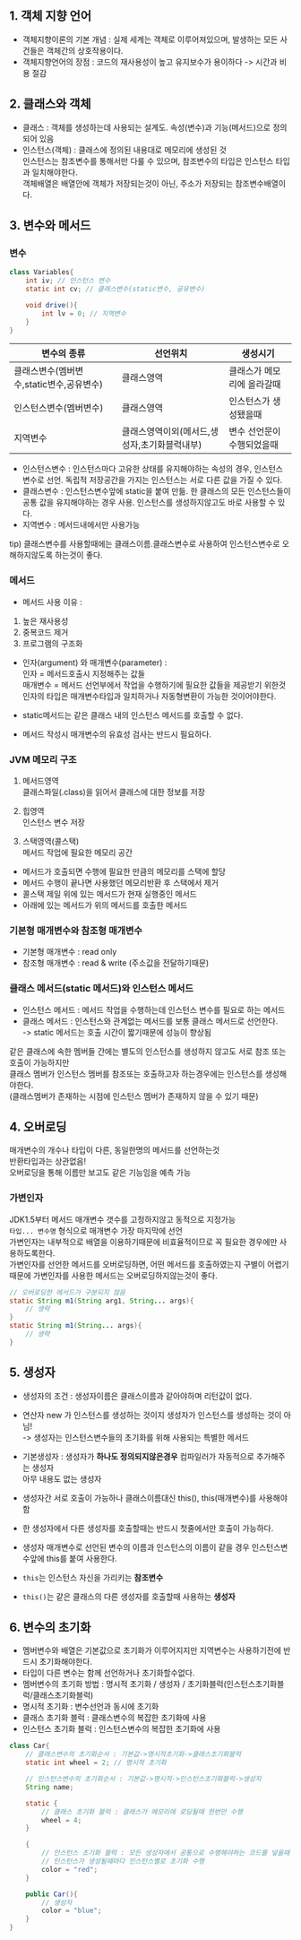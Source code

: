 ## 1. 객체 지향 언어
- 객체지향이론의 기본 개념 : 실제 세계는 객체로 이루어져있으며, 발생하는 모든 사건들은 객체간의 상호작용이다.
- 객체지향언어의 장점 : 코드의 재사용성이 높고 유지보수가 용이하다 -> 시간과 비용 절감

## 2. 클래스와 객체
- 클래스 : 객체를 생성하는데 사용되는 설계도. 속성(변수)과 기능(메서드)으로 정의되어 있음
- 인스턴스(객체) : 클래스에 정의된 내용대로 메모리에 생성된 것  
인스턴스는 참조변수를 통해서만 다룰 수 있으며, 참조변수의 타입은 인스턴스 타입과 일치해야한다.  
객체배열은 배열안에 객체가 저장되는것이 아닌, 주소가 저장되는 참조변수배열이다.  

## 3. 변수와 메서드
### 변수
~~~java
class Variables{
    int iv; // 인스턴스 변수
    static int cv; // 클래스변수(static변수, 공유변수)

    void drive(){
        int lv = 0; // 지역변수
    }
}
~~~  

|  변수의 종류 | 선언위치  | 생성시기  |
|---|---|---|
|  클래스변수(멤버변수,static변수,공유변수) | 클래스영역  |  클래스가 메모리에 올라갈때 |
|  인스턴스변수(멤버변수) | 클래스영역  | 인스턴스가 생성됐을때  |
|  지역변수 |  클래스영역이외(메서드,생성자,초기화블럭내부) | 변수 선언문이 수행되었을때  |


- 인스턴스변수 : 인스턴스마다 고유한 상태를 유지해야하는 속성의 경우, 인스턴스 변수로 선언. 독립적 저장공간을 가지는 인스턴스는 서로 다른 값을 가질 수 있다.
- 클래스변수 : 인스턴스변수앞에 static을 붙여 만듦. 한 클래스의 모든 인스턴스들이 공통 값을 유지해야하는 경우 사용. 인스턴스를 생성하지않고도 바로 사용할 수 있다.
- 지역변수 : 메서드내에서만 사용가능

tip) 클래스변수를 사용할때에는 클래스이름.클래스변수로 사용하여 인스턴스변수로 오해하지않도록 하는것이 좋다.

### 메서드
- 메서드 사용 이유 :  
1. 높은 재사용성
2. 중복코드 제거
3. 프로그램의 구조화

- 인자(argument) 와 매개변수(parameter) :  
인자 = 메서드호출시 지정해주는 값들  
매개변수 = 메서드 선언부에서 작업을 수행하기에 필요한 값들을 제공받기 위한것  
인자의 타입은 매개변수타입과 일치하거나 자동형변환이 가능한 것이어야한다.

- static메서드는 같은 클래스 내의 인스턴스 메서드를 호출할 수 없다.

- 메서드 작성시 매개변수의 유효성 검사는 반드시 필요하다.

### JVM 메모리 구조
1. 메서드영역  
클래스파일(.class)을 읽어서 클래스에 대한 정보를 저장

2. 힙영역  
인스턴스 변수 저장

3. 스택영역(콜스택)  
메서드 작업에 필요한 메모리 공간  
- 메서드가 호출되면 수행에 필요한 만큼의 메모리를 스택에 할당
- 메서드 수행이 끝나면 사용했던 메모리반환 후 스택에서 제거
- 콜스택 제일 위에 있는 메서드가 현재 실행중인 메서드
- 아래에 있는 메서드가 위의 메서드를 호출한 메서드

### 기본형 매개변수와 참조형 매개변수
- 기본형 매개변수 : read only
- 참조형 매개변수 : read & write (주소값을 전달하기때문)


### 클래스 메서드(static 메서드)와 인스턴스 메서드
- 인스턴스 메서드 : 메서드 작업을 수행하는데 인스턴스 변수를 필요로 하는 메서드
- 클래스 메서드 : 인스턴스와 관계없는 메서드를 보통 클래스 메서드로 선언한다.  
-> static 메서드는 호출 시간이 짧기때문에 성능이 향상됨  

같은 클래스에 속한 멤버들 간에는 별도의 인스턴스를 생성하지 않고도 서로 참조 또는 호출이 가능하지만  
클래스 멤버가 인스턴스 멤버를 참조또는 호출하고자 하는경우에는 인스턴스를 생성해야한다.  
(클래스멤버가 존재하는 시점에 인스턴스 멤버가 존재하지 않을 수 있기 때문)


## 4. 오버로딩
매개변수의 개수나 타입이 다른, 동일한명의 메서드를 선언하는것  
반환타입과는 상관없음!  
오버로딩을 통해 이름만 보고도 같은 기능임을 예측 가능  

### 가변인자  
JDK1.5부터 메서드 매개변수 갯수를 고정하지않고 동적으로 지정가능  
`타입... 변수명` 형식으로 매개변수 가장 마지막에 선언  
가변인자는 내부적으로 배열을 이용하기때문에 비효율적이므로 꼭 필요한 경우에만 사용하도록한다.  
가변인자를 선언한 메서드를 오버로딩하면, 어떤 메서드를 호출하였는지 구별이 어렵기때문에 가변인자를 사용한 메서드는 오버로딩하지않는것이 좋다.  
~~~java
// 오버로딩한 메서드가 구분되지 않음
static String m1(String arg1, String... args){
    // 생략
}
static String m1(String... args){
    // 생략
}
~~~

## 5. 생성자
- 생성자의 조건 : 생성자이름은 클래스이름과 같아야하며 리턴값이 없다.  
- 연산자 new 가 인스턴스를 생성하는 것이지 생성자가 인스턴스를 생성하는 것이 아님!  
-> 생성자는 인스턴스변수들의 초기화를 위해 사용되는 특별한 메서드  

- 기본생성자 : 생성자가 **하나도 정의되지않은경우** 컴파일러가 자동적으로 추가해주는 생성자  
아무 내용도 없는 생성자  
- 생성자간 서로 호출이 가능하나 클래스이름대신 this(), this(매개변수)를 사용해야함  
- 한 생성자에서 다른 생성자를 호출할때는 반드시 첫줄에서만 호출이 가능하다.  
- 생성자 매개변수로 선언된 변수의 이름과 인스턴스의 이름이 같을 경우 인스턴스변수앞에 this를 붙여 사용한다.
- `this`는 인스턴스 자신을 가리키는 **참조변수**
- `this()`는 같은 클래스의 다른 생성자를 호출할때 사용하는 **생성자**

## 6. 변수의 초기화
- 멤버변수와 배열은 기본값으로 초기화가 이루어지지만 지역변수는 사용하기전에 반드시 초기화해야한다.  
- 타입이 다른 변수는 함께 선언하거나 초기화할수없다.  
- 멤버변수의 초기화 방법 : 명시적 초기화 / 생성자 / 초기화블럭(인스턴스초기화블럭/클래스초기화블럭)
- 명시적 초기화 : 변수선언과 동시에 초기화
- 클래스 초기화 블럭 : 클래스변수의 복잡한 초기화에 사용
- 인스턴스 초기화 블럭 : 인스턴스변수의 복잡한 초기화에 사용  
~~~java  
class Car{
    // 클래스변수의 초기화순서 : 기본값->명시적초기화->클래스초기화블럭
    static int wheel = 2; // 명시적 초기화

    // 인스턴스변수의 초기화순서 : 기본값->명시적->인스턴스초기화블럭->생성자
    String name; 

    static {
        // 클래스 초기화 블럭 : 클래스가 메모리에 로딩될때 한번만 수행
        wheel = 4;
    }

    {
        // 인스턴스 초기화 블럭 : 모든 생성자에서 공통으로 수행해야하는 코드를 넣을때 사용
        // 인스턴스가 생성될때마다 인스턴스별로 초기화 수행
        color = "red";
    }

    public Car(){
        // 생성자
        color = "blue";
    }
}
~~~